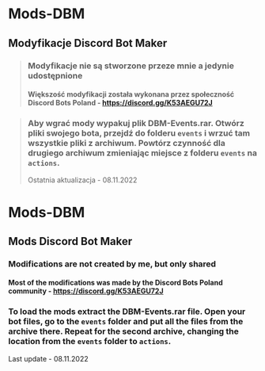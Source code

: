 # Mods-DBM
## Modyfikacje Discord Bot Maker

> ### Modyfikacje nie są stworzone przeze mnie a jedynie udostępnione
> 
> #### Większość modyfikacji została wykonana przez społeczność Discord Bots Poland - https://discord.gg/K53AEGU72J <br>

> ### Aby wgrać mody wypakuj plik DBM-Events.rar. Otwórz pliki swojego bota, przejdź do folderu `events` i wrzuć tam wszystkie pliki z archiwum. Powtórz czynność dla drugiego archiwum zmieniając miejsce z folderu `events` na `actions`. <br>
> 
> Ostatnia aktualizacja - 08.11.2022

# Mods-DBM

## Mods Discord Bot Maker

### Modifications are not created by me, but only shared

#### Most of the modifications was made by the Discord Bots Poland community - https://discord.gg/K53AEGU72J

### To load the mods extract the DBM-Events.rar file. Open your bot files, go to the `events` folder and put all the files from the archive there. Repeat for the second archive, changing the location from the `events` folder to `actions`. <br>

Last update - 08.11.2022
